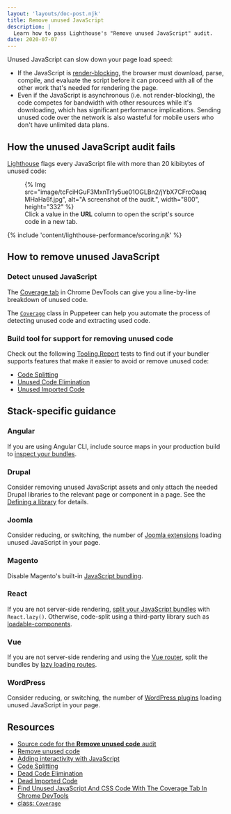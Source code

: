 ```yaml
---
layout: 'layouts/doc-post.njk'
title: Remove unused JavaScript
description: |
  Learn how to pass Lighthouse's "Remove unused JavaScript" audit.
date: 2020-07-07
---
```


Unused JavaScript can slow down your page load speed:

- If the JavaScript is [render-blocking][crp], the browser must
  download, parse, compile, and evaluate the script before it can proceed
  with all of the other work that's needed for rendering the page.
- Even if the JavaScript is asynchronous (i.e. not render-blocking), the
  code competes for bandwidth with other resources while it's downloading,
  which has significant performance implications. Sending unused code over
  the network is also wasteful for mobile users who don't have unlimited
  data plans.

## How the unused JavaScript audit fails

[Lighthouse](https://developers.google.com/web/tools/lighthouse/)
flags every JavaScript file with more than 20 kibibytes of unused code:

<figure>
  {% Img src="image/tcFciHGuF3MxnTr1y5ue01OGLBn2/jYbX7CFrcOaaqMHaHa6f.jpg", alt="A screenshot of the audit.", width="800", height="332" %}
  <figcaption>
    Click a value in the <b>URL</b> column to open the script's
    source code in a new tab.
  </figcaption>
</figure>

{% include 'content/lighthouse-performance/scoring.njk' %}

## How to remove unused JavaScript

### Detect unused JavaScript

The [Coverage tab][coveragetab] in Chrome DevTools can give you a line-by-line
breakdown of unused code.

The [`Coverage`][coverageclass] class in Puppeteer can help you automate the
process of detecting unused code and extracting used code.

### Build tool for support for removing unused code

Check out the following [Tooling.Report][tr] tests to find out if your bundler
supports features that make it easier to avoid or remove unused code:

- [Code Splitting][split]
- [Unused Code Elimination][eliminate]
- [Unused Imported Code][import]

## Stack-specific guidance

### Angular

If you are using Angular CLI, include source maps in your production build to
[inspect your bundles](https://angular.io/guide/deployment#inspect-the-bundles).

### Drupal

Consider removing unused JavaScript assets and only attach the needed Drupal
libraries to the relevant page or component in a page. See the [Defining a
library](https://www.drupal.org/docs/8/creating-custom-modules/adding-stylesheets-css-and-javascript-js-to-a-drupal-8-module#library)
for details.

### Joomla

Consider reducing, or switching, the number of [Joomla
extensions](https://extensions.joomla.org/) loading unused JavaScript in your
page.

### Magento

Disable Magento's built-in [JavaScript
bundling](https://devdocs.magento.com/guides/v2.3/frontend-dev-guide/themes/js-bundling.html).

### React

If you are not server-side rendering, [split your JavaScript
bundles](https://web.dev/code-splitting-suspense/) with `React.lazy()`.
Otherwise, code-split using a third-party library such as
[loadable-components](https://www.smooth-code.com/open-source/loadable-components/docs/getting-started/).

### Vue

If you are not server-side rendering and using the [Vue router](https://next.router.vuejs.org), split the bundles by [lazy loading routes](https://next.router.vuejs.org/guide/advanced/lazy-loading.html).

### WordPress

Consider reducing, or switching, the number of [WordPress
plugins](https://wordpress.org/plugins/) loading unused JavaScript in your page.

## Resources

- [Source code for the **Remove unused code** audit](https://github.com/GoogleChrome/lighthouse/blob/master/lighthouse-core/audits/byte-efficiency/unused-javascript.js)
- [Remove unused code](https://web.dev/remove-unused-code/)
- [Adding interactivity with JavaScript][crp]
- [Code Splitting][split]
- [Dead Code Elimination][eliminate]
- [Dead Imported Code][import]
- [Find Unused JavaScript And CSS Code With The Coverage Tab In Chrome DevTools][coveragetab]
- [class: `Coverage`][coverageclass]

[crp]: https://developers.google.com/web/fundamentals/performance/critical-rendering-path/adding-interactivity-with-javascript
[coveragetab]: https://developers.google.com/web/tools/chrome-devtools/coverage
[coverageclass]: https://pptr.dev/#?product=Puppeteer&version=v4.0.0&show=api-class-coverage
[split]: https://bundlers.tooling.report/code-splitting/
[eliminate]: https://bundlers.tooling.report/transformations/dead-code/
[import]: https://bundlers.tooling.report/transformations/dead-code-dynamic/
[tr]: https://tooling.report
